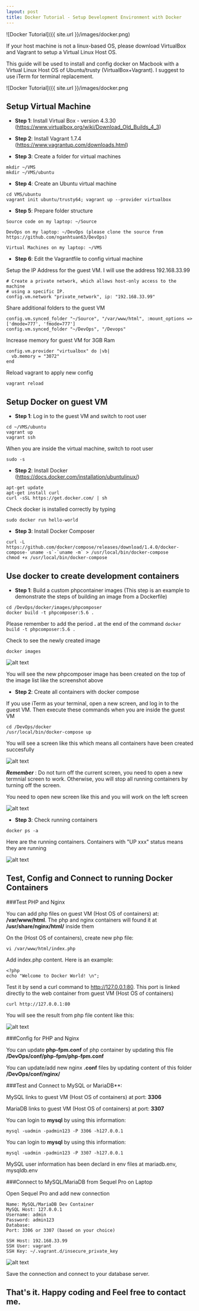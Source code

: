 ```yaml
---
layout: post
title: Docker Tutorial - Setup Development Environment with Docker
---
```


![Docker Tutorial]({{ site.url }}/images/docker.png)

If your host machine is not a linux-based OS, please download VirtualBox and Vagrant to setup a Virtual Linux Host OS.

This guide will be used to install and config docker on Macbook with a Virtual Linux Host OS of Ubuntu/trusty (VirtualBox+Vagrant). I suggest to use iTerm for terminal replacement.

![Docker Tutorial]({{ site.url }}/images/docker.png

## Setup Virtual Machine

+ **Step 1**: Install Virtual Box - version 4.3.30 (https://www.virtualbox.org/wiki/Download_Old_Builds_4_3)

+ **Step 2**: Install Vagrant 1.7.4 (https://www.vagrantup.com/downloads.html)

+ **Step 3**: Create a folder for virtual machines
```
mkdir ~/VMS
mkdir ~/VMS/ubuntu
```
+ **Step 4**: Create an Ubuntu virtual machine

```
cd VMS/ubuntu
vagrant init ubuntu/trusty64; vagrant up --provider virtualbox
```

+ **Step 5**: Prepare folder structure
```
Source code on my laptop: ~/Source

DevOps on my laptop: ~/DevOps (please clone the source from https://github.com/nganhtuan63/DevOps)

Virtual Machines on my laptop: ~/VMS
```

+ **Step 6**: Edit the Vagrantfile to config virtual machine

Setup the IP Address for the guest VM. I will use the address 192.168.33.99

```
# Create a private network, which allows host-only access to the machine
# using a specific IP.
config.vm.network "private_network", ip: "192.168.33.99"
```

Share additional folders to the guest VM

```
config.vm.synced_folder "~/Source", "/var/www/html", :mount_options => ['dmode=777', 'fmode=777']
config.vm.synced_folder "~/DevOps", "/Devops"
```

Increase memory for guest VM for 3GB Ram

```
config.vm.provider "virtualbox" do |vb|
  vb.memory = "3072"
end
```
Reload vagrant to apply new config

```
vagrant reload
```

## Setup Docker on guest VM

+ **Step 1**: Log in to the guest VM and switch to root user

```
cd ~/VMS/ubuntu
vagrant up
vagrant ssh
```

When you are inside the virtual machine, switch to root user

```
sudo -s
```

+ **Step 2**: Install Docker
(https://docs.docker.com/installation/ubuntulinux/)

```
apt-get update
apt-get install curl
curl -sSL https://get.docker.com/ | sh
```

Check docker is installed correctly by typing

```
sudo docker run hello-world
```

+ **Step 3**: Install Docker Composer

```
curl -L https://github.com/docker/compose/releases/download/1.4.0/docker-compose-`uname -s`-`uname -m` > /usr/local/bin/docker-compose
chmod +x /usr/local/bin/docker-compose
```

## Use docker to create development containers

+ **Step 1**: Build a custom phpcontainer images
(This step is an example to demonstrate the steps of building an image from a Dockerfile)

```
cd /DevOps/docker/images/phpcomposer
docker build -t phpcomposer:5.6 .
```

Please remember to add the period  **.** at the end of the command ```docker build -t phpcomposer:5.6 .```

Check to see the newly created image

```
docker images
```

![alt text](http://i.imgur.com/BMRIi4O.png "Docker Images")

You will see the new phpcomposer image has been created on the top of the image list like the screenshot above

+ **Step 2**: Create all containers with docker compose

If you use iTerm as your terminal, open a new screen, and log in to the guest VM. Then execute these commands when you are inside the guest VM

```
cd /DevOps/docker
/usr/local/bin/docker-compose up
```

You will see a screen like this which means all containers have been created succesfully

![alt text](http://i.imgur.com/36Q33dA.png "Docker Containers")

***Remember*** : Do not turn off the current screen, you need to open a new termnial screen to work. Otherwise, you will stop all running containers by turning off the screen.

You need to open new screen like this and you will work on the left screen

![alt text](http://i.imgur.com/Jfyw0tg.png "Terminal Screens")

+ **Step 3**: Check running containers

```
docker ps -a
```

Here are the running containers. Containers with "UP xxx" status means they are running

![alt text](http://i.imgur.com/H5xqLZP.png "Running Containers")

## Test, Config and Connect to running Docker Containers

###Test PHP and Nginx

You can add php files on guest VM (Host OS of containers) at: **/var/www/html**. The php and nginx containers will found it at **/usr/share/nginx/html/** inside them

On the (Host OS of containers), create new php file:

```
vi /var/www/html/index.php
```

Add index.php content. Here is an example:

```
<?php
echo "Welcome to Docker World! \n";
```

Test it by send a curl command to http://127.0.0.1:80. This port is linked directly to the web container from guest VM (Host OS of containers)

```
curl http://127.0.0.1:80
```

You will see the result from php file content like this:

![alt text](http://i.imgur.com/Whg5iQB.png "PHP Content Files")

###Config for PHP and Nginx

You can update **php-fpm.conf** of php container by updating this file **/DevOps/conf/php-fpm/php-fpm.conf**

You can update/add new nginx **.conf** files by updating content of this folder **/DevOps/conf/nginx/**

###Test and Connect to MySQL or MariaDB**:

MySQL links to guest VM (Host OS of containers) at port: **3306**

MariaDB links to guest VM (Host OS of containers) at port: **3307**

You can login to **mysql** by using this information:

```
mysql -uadmin -padmin123 -P 3306 -h127.0.0.1
```

You can login to **mysql** by using this information:

```
mysql -uadmin -padmin123 -P 3307 -h127.0.0.1
```

MySQL user information has been declard in env files at mariadb.env, mysqldb.env

###Connect to MySQL/MariaDB from Sequel Pro on Laptop

Open Sequel Pro and add new connection

```
Name: MySQL/MariaDB Dev Container
MySQL Host: 127.0.0.1
Username: admin
Password: admin123
Database:
Port: 3306 or 3307 (based on your choice)

SSH Host: 192.168.33.99
SSH User: vagrant
SSH Key: ~/.vagrant.d/insecure_private_key
```

![alt text](http://i.imgur.com/zkgajDA.png "Connect to Database Server by Sequel Pro")


Save the connection and connect to your database server.

## That's it. Happy coding and Feel free to contact me.
